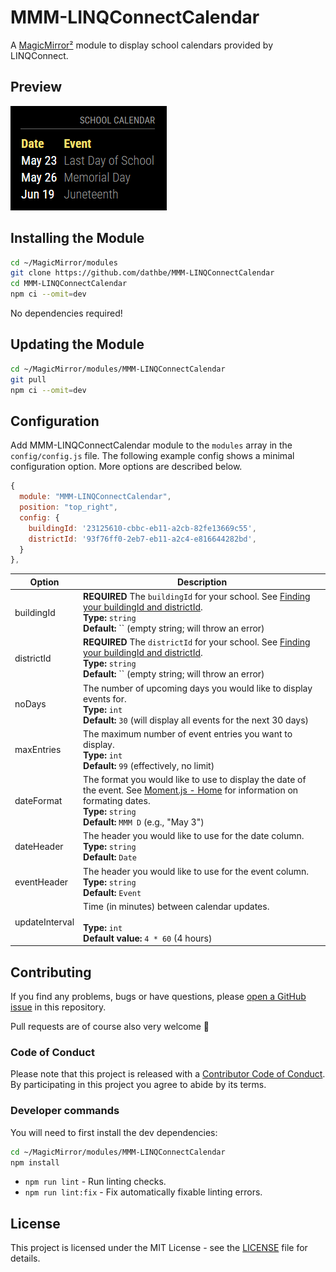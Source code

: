 # MMM-LINQConnectCalendar

A [MagicMirror²](https://magicmirror.builders/) module to display school calendars provided by LINQConnect.

## Preview

![screenshot](screenshot.png)

## Installing the Module

```bash
cd ~/MagicMirror/modules
git clone https://github.com/dathbe/MMM-LINQConnectCalendar
cd MMM-LINQConnectCalendar
npm ci --omit=dev
```

No dependencies required!

## Updating the Module

```bash
cd ~/MagicMirror/modules/MMM-LINQConnectCalendar
git pull
npm ci --omit=dev
```

## Configuration

Add MMM-LINQConnectCalendar module to the `modules` array in the `config/config.js` file. The following example config shows a minimal configuration option. More options are described below.

```javascript
{
  module: "MMM-LINQConnectCalendar",
  position: "top_right",
  config: {
    buildingId: '23125610-cbbc-eb11-a2cb-82fe13669c55',
    districtId: '93f76ff0-2eb7-eb11-a2c4-e816644282bd',
  }
},
```

| Option         | Description
| -------        |  -------
| buildingId     | **REQUIRED** The `buildingId` for your school. See [Finding your buildingId and districtId](https://github.com/evanhsu/MMM-TitanSchoolMealMenu?tab=readme-ov-file#finding-your-buildingid-and-districtid).<br>**Type:** `string`<br>**Default:** `` (empty string; will throw an error)
| districtId     | **REQUIRED** The `districtId` for your school. See [Finding your buildingId and districtId](https://github.com/evanhsu/MMM-TitanSchoolMealMenu?tab=readme-ov-file#finding-your-buildingid-and-districtid).<br>**Type:** `string`<br>**Default:** `` (empty string; will throw an error)
| noDays         | The number of upcoming days you would like to display events for.<br>**Type:** `int`<br>**Default:** `30` (will display all events for the next 30 days)
| maxEntries     | The maximum number of event entries you want to display.<br>**Type:** `int`<br>**Default:** `99` (effectively, no limit)
| dateFormat     | The format you would like to use to display the date of the event.  See [Moment.js - Home](https://momentjs.com/) for information on formating dates.<br>**Type:** `string`<br>**Default:** `MMM D` (e.g., "May 3")
| dateHeader     | The header you would like to use for the date column.<br>**Type:** `string`<br>**Default:** `Date`
| eventHeader    | The header you would like to use for the event column.<br>**Type:** `string`<br>**Default:** `Event`
| updateInterval | Time (in minutes) between calendar updates.<br><br>**Type:** `int`<br> **Default value:** `4 * 60` (4 hours)

## Contributing

If you find any problems, bugs or have questions, please [open a GitHub issue](https://github.com/dathbe/MMM-LINQConnectCalendar/issues) in this repository.

Pull requests are of course also very welcome 🙂

### Code of Conduct

Please note that this project is released with a [Contributor Code of Conduct](CODE_OF_CONDUCT.md). By participating in this project you agree to abide by its terms.

### Developer commands

You will need to first install the dev dependencies:

```bash
cd ~/MagicMirror/modules/MMM-LINQConnectCalendar
npm install
```

- `npm run lint` - Run linting checks.
- `npm run lint:fix` - Fix automatically fixable linting errors.

## License

This project is licensed under the MIT License - see the [LICENSE](LICENSE.md) file for details.
